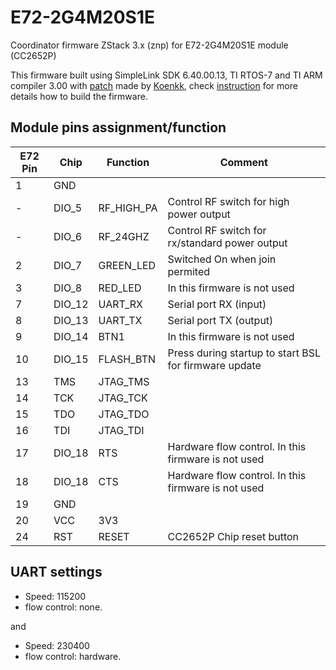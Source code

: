 # E72-2G4M20S1E
Coordinator firmware ZStack 3.x (znp) for E72-2G4M20S1E module (CC2652P)

This firmware built using SimpleLink SDK 6.40.00.13, TI RTOS-7 and TI ARM compiler 3.00 with [patch](https://github.com/Koenkk/Z-Stack-firmware/blob/master/coordinator/Z-Stack_3.x.0/firmware.patch) made by [Koenkk](https://github.com/Koenkk), check [instruction](https://github.com/Koenkk/Z-Stack-firmware/blob/master/coordinator/Z-Stack_3.x.0/COMPILE.md) for more details how to build the firmware.

## Module pins assignment/function

| E72 Pin | Chip   | Function   | Comment                                                 |
|---------|--------|------------|---------------------------------------------------------|
| 1       | GND    |            |                                                         |
| -       | DIO_5  | RF_HIGH_PA | Control RF switch for high power output                 |
| -       | DIO_6  | RF_24GHZ   | Control RF switch for rx/standard power output          |
| 2       | DIO_7  | GREEN_LED  | Switched On when join permited                          |
| 3       | DIO_8  | RED_LED    | In this firmware is not used                            |
| 7       | DIO_12 | UART_RX    | Serial port RX (input)                                  |
| 8       | DIO_13 | UART_TX    | Serial port TX (output)                                 |
| 9       | DIO_14 | BTN1       | In this firmware is not used                            |
| 10      | DIO_15 | FLASH_BTN  | Press during startup to start BSL for firmware update   |
| 13      | TMS    | JTAG_TMS   |                                                         |
| 14      | TCK    | JTAG_TCK   |                                                         |
| 15      | TDO    | JTAG_TDO   |                                                         |
| 16      | TDI    | JTAG_TDI   |                                                         |
| 17      | DIO_18 | RTS        | Hardware flow control. In this firmware is not used     |
| 18      | DIO_18 | CTS        | Hardware flow control. In this firmware is not used     |
| 19      | GND    |            |                                                         |
| 20      | VCC    | 3V3        |                                                         |
| 24      | RST    | RESET      | CC2652P Chip reset button                               |

## UART settings

- Speed: 115200
- flow control: none.

and

- Speed: 230400
- flow control: hardware.

